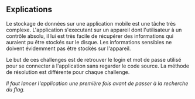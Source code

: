 ## Explications

Le stockage de données sur une application mobile est une tâche très complexe. L'application s'executant sur un appareil dont l'utilisateur à un contrôle absolu, il lui est très facile de récupérer des informations qui auraient pu être stockés sur le disque. Les informations sensibles ne doivent évidemment pas être stockés sur l'appareil.

Le but de ces challenges est de retrouver le login et mot de passe utilisé pour se connecter à l'application sans regarder le code source. La méthode de résolution est différente pour chaque challenge.

*Il faut lancer l'application une première fois avant de passer à la recherche du flag.*
